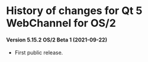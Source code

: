 # History of changes for Qt 5 WebChannel for OS/2

#### Version 5.15.2 OS/2 Beta 1 (2021-09-22)

* First public release.
